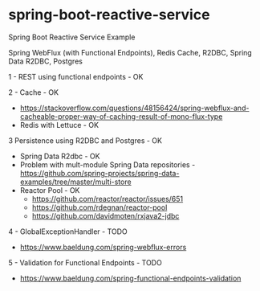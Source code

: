# spring-boot-reactive-service
Spring Boot Reactive Service Example

Spring WebFlux (with Functional Endpoints), Redis Cache, R2DBC, Spring Data R2DBC, Postgres

1 - REST using functional endpoints - OK

2 - Cache - OK
* https://stackoverflow.com/questions/48156424/spring-webflux-and-cacheable-proper-way-of-caching-result-of-mono-flux-type
* Redis with Lettuce - OK

3 Persistence using R2DBC and Postgres - OK
 * Spring Data R2dbc - OK
 * Problem with mult-module Spring Data repositories - https://github.com/spring-projects/spring-data-examples/tree/master/multi-store
 * Reactor Pool - OK
   * https://github.com/reactor/reactor/issues/651
   * https://github.com/rdegnan/reactor-pool
   * https://github.com/davidmoten/rxjava2-jdbc

4 - GlobalExceptionHandler - TODO
 * https://www.baeldung.com/spring-webflux-errors
 
5 - Validation for Functional Endpoints - TODO
 * https://www.baeldung.com/spring-functional-endpoints-validation
